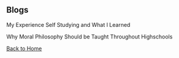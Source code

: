 ## Blogs

My Experience Self Studying and What I Learned

Why Moral Philosophy Should be Taught Throughout Highschools

[Back to Home](hudsonnock.github.io)
